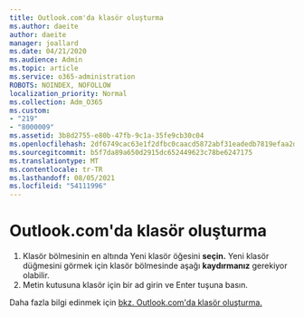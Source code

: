 ```yaml
---
title: Outlook.com'da klasör oluşturma
ms.author: daeite
author: daeite
manager: joallard
ms.date: 04/21/2020
ms.audience: Admin
ms.topic: article
ms.service: o365-administration
ROBOTS: NOINDEX, NOFOLLOW
localization_priority: Normal
ms.collection: Adm_O365
ms.custom:
- "219"
- "8000009"
ms.assetid: 3b8d2755-e80b-47fb-9c1a-35fe9cb30c04
ms.openlocfilehash: 2df6749cac63e1f2dfbc0caacd5872abf31eadedb7819efaa2d4a05be56f8e4f
ms.sourcegitcommit: b5f7da89a650d2915dc652449623c78be6247175
ms.translationtype: MT
ms.contentlocale: tr-TR
ms.lasthandoff: 08/05/2021
ms.locfileid: "54111996"
---
```

# <a name="create-a-folder-in-outlookcom"></a>Outlook.com'da klasör oluşturma

1. Klasör bölmesinin en altında Yeni klasör öğesini **seçin.** Yeni klasör düğmesini görmek için klasör bölmesinde aşağı **kaydırmanız** gerekiyor olabilir.
2. Metin kutusuna klasör için bir ad girin ve Enter tuşuna basın.

Daha fazla bilgi edinmek için [bkz. Outlook.com'da klasör oluşturma.](https://support.office.com/article/6bb0723a-f39f-4a8d-bb3f-fab5dcc2510a?wt.mc_id=Office_Outlook_com_Alchemy)